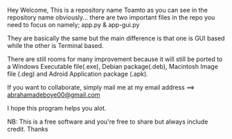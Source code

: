 Hey Welcome, This is a repository name Toamto as you can see in the repository name obviously...
there are two important files in the repo you need to focus on namely;
app.py & app-gui.py

They are basically the same but the main difference is that one is GUI based while the other is Terminal based.

There are still rooms for many improvement because it will still be ported to a Windows Executable file(.exe), Debian package(.deb), Macintosh Image file (.deg) and Adroid Application package (.apk).

If you want to collaborate, simply mail me at my email address ==> abrahamadeboye00@gmail.com


I hope this program helps you alot.


NB: This is a free software and you're free to share but always include credit. Thanks
